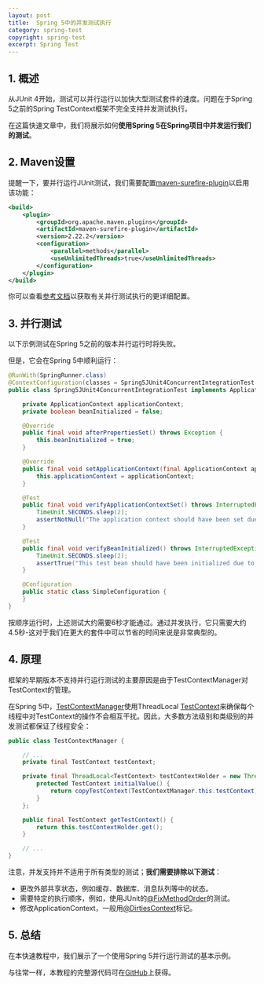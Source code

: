 ```yaml
---
layout: post
title:  Spring 5中的并发测试执行
category: spring-test
copyright: spring-test
excerpt: Spring Test
---
```


## 1. 概述

从JUnit 4开始，测试可以并行运行以加快大型测试套件的速度。问题在于Spring 5之前的Spring TestContext框架不完全支持并发测试执行。

在这篇快速文章中，我们将展示如何**使用Spring 5在Spring项目中并发运行我们的测试**。

## 2. Maven设置

提醒一下，要并行运行JUnit测试，我们需要配置[maven-surefire-plugin](https://central.sonatype.com/artifact/org.apache.maven.plugins/maven-surefire-plugin/3.0.0)以启用该功能：

```xml
<build>
    <plugin>
        <groupId>org.apache.maven.plugins</groupId>
        <artifactId>maven-surefire-plugin</artifactId>
        <version>2.22.2</version>
        <configuration>
            <parallel>methods</parallel>
            <useUnlimitedThreads>true</useUnlimitedThreads>
        </configuration>
    </plugin>
</build>
```

你可以查看[参考文档](http://maven.apache.org/surefire/maven-surefire-plugin/examples/fork-options-and-parallel-execution.html)以获取有关并行测试执行的更详细配置。

## 3. 并行测试

以下示例测试在Spring 5之前的版本并行运行时将失败。

但是，它会在Spring 5中顺利运行：

```java
@RunWith(SpringRunner.class)
@ContextConfiguration(classes = Spring5JUnit4ConcurrentIntegrationTest.SimpleConfiguration.class)
public class Spring5JUnit4ConcurrentIntegrationTest implements ApplicationContextAware, InitializingBean {

    private ApplicationContext applicationContext;
    private boolean beanInitialized = false;

    @Override
    public final void afterPropertiesSet() throws Exception {
        this.beanInitialized = true;
    }

    @Override
    public final void setApplicationContext(final ApplicationContext applicationContext) throws BeansException {
        this.applicationContext = applicationContext;
    }

    @Test
    public final void verifyApplicationContextSet() throws InterruptedException {
        TimeUnit.SECONDS.sleep(2);
        assertNotNull("The application context should have been set due to ApplicationContextAware semantics.", this.applicationContext);
    }

    @Test
    public final void verifyBeanInitialized() throws InterruptedException {
        TimeUnit.SECONDS.sleep(2);
        assertTrue("This test bean should have been initialized due to InitializingBean semantics.", this.beanInitialized);
    }

    @Configuration
    public static class SimpleConfiguration {
    }
}
```

按顺序运行时，上述测试大约需要6秒才能通过。通过并发执行，它只需要大约4.5秒-这对于我们在更大的套件中可以节省的时间来说是非常典型的。

## 4. 原理

框架的早期版本不支持并行运行测试的主要原因是由于TestContextManager对TestContext的管理。

在Spring 5中，[TestContextManager](http://docs.spring.io/spring/docs/5.0.0.M5/javadoc-api/org/springframework/test/context/TestContextManager.html)使用ThreadLocal [TestContext](http://docs.spring.io/spring/docs/5.0.0.M5/javadoc-api/org/springframework/test/context/TestContext.html)来确保每个线程中对TestContext的操作不会相互干扰。因此，大多数方法级别和类级别的并发测试都保证了线程安全：

```java
public class TestContextManager {

    // ...
    private final TestContext testContext;

    private final ThreadLocal<TestContext> testContextHolder = new ThreadLocal<TestContext>() {
        protected TestContext initialValue() {
            return copyTestContext(TestContextManager.this.testContext);
        }
    };

    public final TestContext getTestContext() {
        return this.testContextHolder.get();
    }

    // ...
}
```

注意，并发支持并不适用于所有类型的测试；**我们需要排除以下测试**：

+ 更改外部共享状态，例如缓存、数据库、消息队列等中的状态。
+ 需要特定的执行顺序，例如，使用JUnit的[@FixMethodOrder](http://junit.org/junit4/javadoc/4.12/org/junit/FixMethodOrder.html)的测试。
+ 修改ApplicationContext，一般用[@DirtiesContext](http://docs.spring.io/spring/docs/current/javadoc-api/org/springframework/test/annotation/DirtiesContext.html)标记。

## 5. 总结

在本快速教程中，我们展示了一个使用Spring 5并行运行测试的基本示例。

与往常一样，本教程的完整源代码可在[GitHub](https://github.com/tuyucheng7/taketoday-tutorial4j/tree/master/software.test/spring-testing-2)上获得。